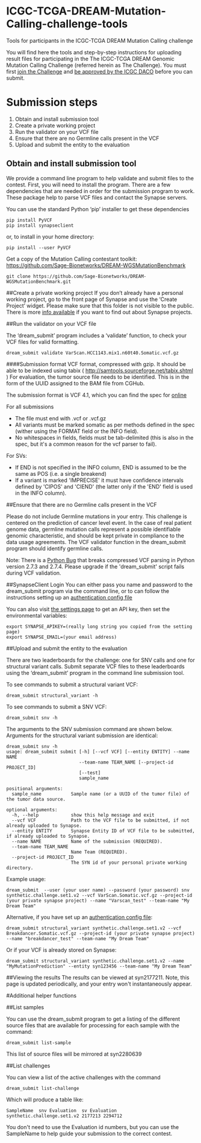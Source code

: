 ICGC-TCGA-DREAM-Mutation-Calling-challenge-tools
================================================

Tools for participants in the ICGC-TCGA DREAM Mutation Calling challenge

You will find here the tools and step-by-step instructions for uploading result files 
for participating in the The ICGC-TCGA DREAM Genomic Mutation Calling Challenge 
(referred herein as The Challenge). You must first 
[join the Challenge](https://www.synapse.org/#!Synapse:syn2298928/wiki/60977) and 
[be approved by the ICGC DACO](https://www.synapse.org/#!Synapse:syn2298928/wiki/60980) 
before you can submit.


# Submission steps

1. Obtain and install submission tool
2. Create a private working project
3. Run the validator on your VCF file
4. Ensure that there are no Germline calls present in the VCF
5. Upload and submit the entity to the evaluation


## Obtain and install submission tool
We provide a command line program to help validate and submit files to the contest.
First, you will need to install the program.
There are a few dependencies that are needed in order for the submission program to work. 
These package help to parse VCF files and contact the Synapse servers.

You can use the standard Python ‘pip’ installer to get these dependencies
```
pip install PyVCF
pip install synapseclient
```

or, to install in your home directory:
```
pip install --user PyVCF
```

Get a copy of the Mutation Calling contestant toolkit: 
https://github.com/Sage-Bionetworks/DREAM-WGSMutationBenchmark 


```
git clone https://github.com/Sage-Bionetworks/DREAM-WGSMutationBenchmark.git
```


##Create a private working project
If you don’t already have a personal working project, go to the front page of Synapse and 
use the ‘Create Project’ widget. Please make sure that this folder is not visible to the 
public. There is more [info available](https://www.synapse.org/#!ProjectsHome:0) if you 
want to find out about Synapse projects.


##Run the validator on your VCF file


The ‘dream_submit’ program includes a ‘validate’ function, to check your VCF files for 
valid formatting.

```
dream_submit validate VarScan.HCC1143.mix1.n60t40.Somatic.vcf.gz 
```


####Submission format
VCF format, compressed with gzip. It should be able to be indexed using tabix 
( http://samtools.sourceforge.net/tabix.shtml )
For evaluation, the tumor source file needs to be identified. This is in the form of 
the UUID assigned to the BAM file from CGHub. 

The submission format is VCF 4.1, which you can find the spec for 
[online](http://www.1000genomes.org/wiki/Analysis/Variant%20Call%20Format/vcf-variant-call-format-version-41)

For all submissions
* The file must end with .vcf or .vcf.gz
* All variants must be marked somatic as per methods defined in the spec (wither using 
the FORMAT field or the INFO field).
* No whitespaces in fields, fields must be tab-delimited (this is also in the spec, but 
it's a common reason for the vcf parser to fail).


For SVs:

* If END is not specified in the INFO column, END is assumed to be the same as POS
(i.e. a single breakend)
* If a variant is marked 'IMPRECISE' it must have confidence intervals defined by 
'CIPOS' and 'CIEND' (the latter only if the 'END' field is used in the INFO column).


##Ensure that there are no Germline calls present in the VCF

Please do not include Germline mutations in your entry. This challenge is centered on 
the prediction of cancer level event. In the case of real patient genome data, germline
mutation calls represent a possible identifiable genomic characteristic, and should be 
kept private in compliance to the data usage agreements. 
The VCF validator function in the dream_submit program should identify germline calls. 

Note: There is a [Python Bug](http://bugs.python.org/issue17666) that breaks compressed 
VCF parsing in Python version 2.7.3 and 2.7.4. Please upgrade if the 'dream_submit' 
script fails during VCF validation.

##SynapseClient Login
You can either pass you name and password to the dream_submit program via the command 
line, or to can follow the instructions setting up an 
[authentication config file](https://www.synapse.org/#!Synapse:syn1768504/wiki/56068)

You can also visit [the settings page](https://www.synapse.org/#!Settings:0) to get an API 
key, then set the environmental variables:

```
export SYNAPSE_APIKEY=(really long string you copied from the setting page)
export SYNAPSE_EMAIL=(your email address)
```


##Upload and submit the entity to the evaluation

There are two leaderboards for the challenge: one for SNV calls and one for structural 
variant calls. Submit separate VCF files to these leaderboards using the ‘dream_submit’ 
program in the command line submission tool.

To see commands to submit a structural variant VCF:
```
dream_submit structural_variant -h
```
To see commands to submit a SNV VCF:
```
dream_submit snv -h
```
The arguments to the SNV submission command are shown below. Arguments for the structural 
variant submission are identical:

```
dream_submit snv -h
usage: dream_submit submit [-h] [--vcf VCF] [--entity ENTITY] --name NAME
                           --team-name TEAM_NAME [--project-id PROJECT_ID]
                           [--test]
                           sample_name

positional arguments:
  sample_name           Sample name (or a UUID of the tumor file) of the tumor data source.

optional arguments:
  -h, --help            show this help message and exit
  --vcf VCF             Path to the VCF file to be submitted, if not already uploaded to Synapse.
  --entity ENTITY       Synapse Entity ID of VCF file to be submitted, if already uploaded to Synapse.
  --name NAME           Name of the submission (REQUIRED).
  --team-name TEAM_NAME
                        Name Team (REQUIRED).
  --project-id PROJECT_ID
                        The SYN id of your personal private working directory.
```


Example usage:
```
dream_submit  --user (your user name) --password (your password) snv synthetic.challenge.set1.v2 --vcf VarScan.Somatic.vcf.gz --project-id (your private synapse project) --name "Varscan_test" --team-name "My Dream Team"
```

Alternative, if you have set up an [authentication config file](https://www.synapse.org/#!Synapse:syn1768504/wiki/56068):
```
dream_submit structural_variant synthetic.challenge.set1.v2 --vcf Breakdancer.Somatic.vcf.gz --project-id (your private synapse project) --name "breakdancer_test" --team-name "My Dream Team"
```

Or if your VCF is already stored on Synapse:
```
dream_submit structural_variant synthetic.challenge.set1.v2 --name "MyMutationPrediction" --entity syn123456 --team-name "My Dream Team" 
```



##Viewing the results
The results can be viewed at syn2177211. Note, this page is updated periodically, and your 
entry won't instantaneously appear.


#Additional helper functions

##List samples

You can use the dream_submit program to get a listing of the different source files that are 
available for processing for each sample with the command:

```
dream_submit list-sample
```

This list of source files will be mirrored at syn2280639


##List challenges

You can view a list of the active challenges with the command

```
dream_submit list-challenge
```

Which will produce a table like:

```
SampleName	snv Evaluation	sv Evaluation
synthetic.challenge.set1.v2	2177213	2294712
```

You don't need to use the Evaluation id numbers, but you can use the SampleName to help 
guide your submission to the correct contest.

